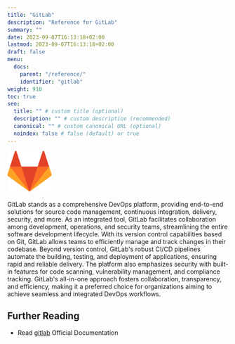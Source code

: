 ```yaml
---
title: "GitLab"
description: "Reference for GitLab"
summary: ""
date: 2023-09-07T16:13:18+02:00
lastmod: 2023-09-07T16:13:18+02:00
draft: false
menu:
  docs:
    parent: "/reference/"
    identifier: "gitlab"
weight: 910
toc: true
seo:
  title: "" # custom title (optional)
  description: "" # custom description (recommended)
  canonical: "" # custom canonical URL (optional)
  noindex: false # false (default) or true
---
```


<picture><img src="/images/references/gitlab.svg" alt="Screenshot of GitLab Logo" width="20%" height="20%"></img></picture>
<br />
<br />
GitLab stands as a comprehensive DevOps platform, providing end-to-end solutions for source code management, continuous integration, delivery, security, and more. As an integrated tool, GitLab facilitates collaboration among development, operations, and security teams, streamlining the entire software development lifecycle. With its version control capabilities based on Git, GitLab allows teams to efficiently manage and track changes in their codebase. Beyond version control, GitLab's robust CI/CD pipelines automate the building, testing, and deployment of applications, ensuring rapid and reliable delivery. The platform also emphasizes security with built-in features for code scanning, vulnerability management, and compliance tracking. GitLab's all-in-one approach fosters collaboration, transparency, and efficiency, making it a preferred choice for organizations aiming to achieve seamless and integrated DevOps workflows.

## Further Reading

- Read [gitlab](https://docs.gitlab.com/) Official Documentation
